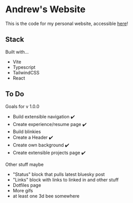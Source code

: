 # Andrew's Website

This is the code for my personal website, accessible [here](https://andrewjmartinez.me)!

## Stack

Built with...

- Vite
- Typescript
- TailwindCSS
- React

## To Do

Goals for v 1.0.0

- Build extensible navigation ✔️
- Create experience/resume page ✔️
- Build blinkies
- Create a Header ✔️
- Create own background ✔️
- Create extensible projects page ✔️

Other stuff maybe

- "Status" block that pulls latest bluesky post
- "Links" block with links to linked in and other stuff
- Dotfiles page
- More gifs
- at least one 3d bee somewhere
